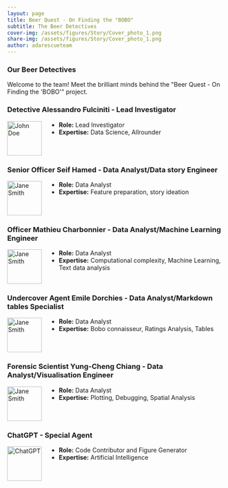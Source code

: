```yaml
---
layout: page
title: Beer Quest - On Finding the "BOBO"
subtitle: The Beer Detectives
cover-img: /assets/figures/Story/Cover_photo_1.png
share-img: /assets/figures/Story/Cover_photo_1.png
author: adarescueteam
---
```


### Our Beer Detectives

Welcome to the team! Meet the brilliant minds behind the "Beer Quest - On Finding the 'BOBO'" project.

### Detective Alessandro Fulciniti - Lead Investigator

<div style="float: left; margin-right: 40px; clear: left;">
    <img src="https://jay4biopz.github.io/adarescueteam-beerquest/assets/figures/Avatars/avatar_4.png" alt="John Doe" width="80" height="80">
</div>

- **Role:** Lead Investigator
- **Expertise:** Data Science, Allrounder

<div style="clear: both;"></div>


### Senior Officer Seif Hamed - Data Analyst/Data story Engineer

<div style="float: left; margin-right: 40px; clear: left;">
    <img src="https://jay4biopz.github.io/adarescueteam-beerquest/assets/figures/Avatars/avatar_5.png" alt="Jane Smith" width="80" height="80">
</div>

- **Role:** Data Analyst
- **Expertise:** Feature preparation, story ideation

<div style="clear: both;"></div>


### Officer Mathieu Charbonnier - Data Analyst/Machine Learning Engineer

<div style="float: left; margin-right: 40px; clear: left;">
    <img src="https://jay4biopz.github.io/adarescueteam-beerquest/assets/figures/Avatars/avatar_1.png" alt="Jane Smith" width="80" height="80">
</div>

- **Role:** Data Analyst
- **Expertise:** Computational complexity, Machine Learning, Text data analysis

<div style="clear: both;"></div>


### Undercover Agent Emile Dorchies - Data Analyst/Markdown tables Specialist

<div style="float: left; margin-right: 40px; clear: left;">
    <img src="https://jay4biopz.github.io/adarescueteam-beerquest/assets/figures/Avatars/avatar_2.png" alt="Jane Smith" width="80" height="80">
</div>

- **Role:** Data Analyst
- **Expertise:** Bobo connaisseur, Ratings Analysis, Tables

<div style="clear: both;"></div>


### Forensic Scientist Yung-Cheng Chiang - Data Analyst/Visualisation Engineer

<div style="float: left; margin-right: 40px; clear: left;">
    <img src="https://jay4biopz.github.io/adarescueteam-beerquest/assets/figures/Avatars/avatar_3.png" alt="Jane Smith" width="80" height="80">
</div>

- **Role:** Data Analyst
- **Expertise:** Plotting, Debugging, Spatial Analysis

<div style="clear: both;"></div>


### ChatGPT - Special Agent

<div style="float: left; margin-right: 40px; clear: left;">
    <img src="https://jay4biopz.github.io/adarescueteam-beerquest/assets/figures/Avatars/avatar_6.png" alt="ChatGPT" width="80" height="80">
</div>

- **Role:** Code Contributor and Figure Generator
- **Expertise:** Artificial Intelligence
